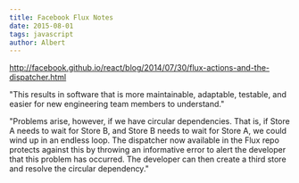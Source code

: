 ```yaml
---
title: Facebook Flux Notes 
date: 2015-08-01
tags: javascript
author: Albert
---
```




http://facebook.github.io/react/blog/2014/07/30/flux-actions-and-the-dispatcher.html

"This results in software that is more maintainable, adaptable, testable, and
easier for new engineering team members to understand."

"Problems arise, however, if we have circular dependencies. That is, if Store
A needs to wait for Store B, and Store B needs to wait for Store A, we could
wind up in an endless loop. The dispatcher now available in the Flux repo
protects against this by throwing an informative error to alert the developer
that this problem has occurred. The developer can then create a third store and
resolve the circular dependency."


